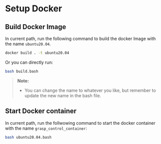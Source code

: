 # Setup Docker

## Build Docker Image
In current path, run the following command to build the docker Image with the name `ubuntu20.04`.
```bash
docker build . -t ubuntu20.04
```

Or you can directly run:
```bash
bash build.bash
```

> **Note:**
> - You can change the name to whatever you like, but remember to update the new name in the bash file.

## Start Docker container
In current path, run the follwowing command to start the docker container with the name `grasp_control_container`:
```bash
bash ubuntu20.04.bash
```